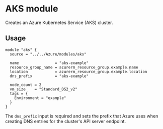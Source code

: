 # AKS module

Creates an Azure Kubernetes Service (AKS) cluster.

## Usage

```hcl
module "aks" {
  source = "../../Azure/modules/aks"

  name                = "aks-example"
  resource_group_name = azurerm_resource_group.example.name
  location            = azurerm_resource_group.example.location
  dns_prefix          = "aks-example"

  node_count = 2
  vm_size    = "Standard_DS2_v2"
  tags = {
    Environment = "example"
  }
}
```

The `dns_prefix` input is required and sets the prefix that Azure uses when creating DNS entries for the cluster's API server endpoint.
